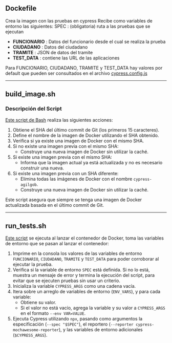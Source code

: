 ## Dockefile

Crea la imagen con las pruebas en cypress
Recibe como variables de entorno las siguientes:
SPEC : (obligatoria) ruta a las pruebas que se ejecutan

- **FUNCIONARIO** : Datos del funcionario desde el cual se realiza la prueba
- **CIUDADANO** : Datos del ciudadano 
- **TRAMITE** : JSON de datos del tramite
- **TEST_DATA** : contiene las URL de las aplicaciones


Para FUNCIONARIO, CIUDADANO, TRAMITE y TEST_DATA hay valores por default que pueden ser consultados en el archivo [cypress.config.js](../../cypress.config.js)


___
## build_image.sh
### Descripción del Script

[Este script de Bash](./build_image.sh) realiza las siguientes acciones:

1. Obtiene el SHA del último commit de Git (los primeros 15 caracteres).
2. Define el nombre de la imagen de Docker utilizando el SHA obtenido.
3. Verifica si ya existe una imagen de Docker con el mismo SHA.
4. Si no existe una imagen previa con el mismo SHA:
   - Construye una nueva imagen de Docker sin utilizar la caché.
5. Si existe una imagen previa con el mismo SHA:
   - Informa que la imagen actual ya está actualizada y no es necesario construir una nueva.
6. Si existe una imagen previa con un SHA diferente:
   - Elimina todas las imágenes de Docker con el nombre `cypress-agilgob`.
   - Construye una nueva imagen de Docker sin utilizar la caché.

Este script asegura que siempre se tenga una imagen de Docker actualizada basada en el último commit de Git.

___
## run_tests.sh

[Este script](./run_tests.sh) se ejecuta al lanzar el contenedor de Docker, toma las variables de entorno que se pasan al lanzar el contenedor:

1. Imprime en la consola los valores de las variables de entorno `FUNCIONARIO`, `CIUDADANO`, `TRAMITE` y `TEST_DATA` para poder corroborar al ejecutar la prueba.
2. Verifica si la variable de entorno `SPEC` está definida. Si no lo está, muestra un mensaje de error y termina la ejecución del script, para evitar que se ejecuten pruebas sin usar un criterio.
3. Inicializa la variable `CYPRESS_ARGS` como una cadena vacía.
4. Itera sobre un arreglo de variables de entorno (`ENV_VARS`), y para cada variable:
    - Obtiene su valor.
    - Si el valor no está vacío, agrega la variable y su valor a `CYPRESS_ARGS` en el formato `--env VAR=VALUE`.
5. Ejecuta Cypress utilizando `npx`, pasando como argumentos la especificación (`--spec "$SPEC"`), el reportero (`--reporter cypress-mochawesome-reporter`), y las variables de entorno adicionales (`$CYPRESS_ARGS`).

